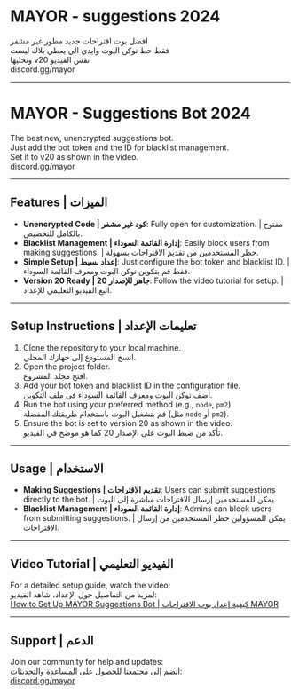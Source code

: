 # MAYOR - suggestions 2024

افضل بوت اقتراحات جديد مطور غير مشفر  
فقط حط توكن البوت وايدي الي يعطي بلاك ليست  
وتخليها v20 نفس الفيديو  
discord.gg/mayor  

---

# MAYOR - Suggestions Bot 2024

The best new, unencrypted suggestions bot.  
Just add the bot token and the ID for blacklist management.  
Set it to v20 as shown in the video.  
discord.gg/mayor  

---

## Features | الميزات

- **Unencrypted Code | كود غير مشفر**: Fully open for customization. | مفتوح بالكامل للتخصيص.  
- **Blacklist Management | إدارة القائمة السوداء**: Easily block users from making suggestions. | حظر المستخدمين من تقديم الاقتراحات بسهولة.  
- **Simple Setup | إعداد بسيط**: Just configure the bot token and blacklist ID. | فقط قم بتكوين توكن البوت ومعرف القائمة السوداء.  
- **Version 20 Ready | جاهز للإصدار 20**: Follow the video tutorial for setup. | اتبع الفيديو التعليمي للإعداد.  

---

## Setup Instructions | تعليمات الإعداد

1. Clone the repository to your local machine.  
   انسخ المستودع إلى جهازك المحلي.  
2. Open the project folder.  
   افتح مجلد المشروع.  
3. Add your bot token and blacklist ID in the configuration file.  
   أضف توكن البوت ومعرف القائمة السوداء في ملف التكوين.  
4. Run the bot using your preferred method (e.g., `node`, `pm2`).  
   قم بتشغيل البوت باستخدام طريقتك المفضلة (مثل `node` أو `pm2`).  
5. Ensure the bot is set to version 20 as shown in the video.  
   تأكد من ضبط البوت على الإصدار 20 كما هو موضح في الفيديو.  

---

## Usage | الاستخدام

- **Making Suggestions | تقديم الاقتراحات**: Users can submit suggestions directly to the bot. | يمكن للمستخدمين إرسال الاقتراحات مباشرة إلى البوت.  
- **Blacklist Management | إدارة القائمة السوداء**: Admins can block users from submitting suggestions. | يمكن للمسؤولين حظر المستخدمين من إرسال الاقتراحات.  

---

## Video Tutorial | الفيديو التعليمي

For a detailed setup guide, watch the video:  
لمزيد من التفاصيل حول الإعداد، شاهد الفيديو:  
[How to Set Up MAYOR Suggestions Bot | كيفية إعداد بوت الاقتراحات MAYOR](https://youtu.be/ig_Wz-1E-E0?si=fl6vGiLppHlN6xQX)  

---

## Support | الدعم

Join our community for help and updates:  
انضم إلى مجتمعنا للحصول على المساعدة والتحديثات:  
[discord.gg/mayor](https://discord.gg/mayor)